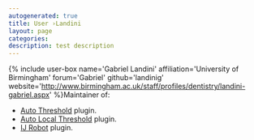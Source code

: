 ```yaml
---
autogenerated: true
title: User ›Landini
layout: page
categories: 
description: test description
---
```


{% include user-box name='Gabriel Landini' affiliation='University of Birmingham' forum='Gabriel' github='landinig' website='http://www.birmingham.ac.uk/staff/profiles/dentistry/landini-gabriel.aspx' %}Maintainer of:

-   [Auto Threshold](/plugins/auto-threshold) plugin.
-   [Auto Local Threshold](/plugins/auto-local-threshold) plugin.
-   [IJ Robot](/plugins/ij-robot) plugin.
